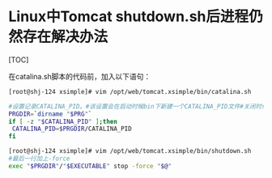 # Linux中Tomcat shutdown.sh后进程仍然存在解决办法

[TOC]

在catalina.sh脚本的代码前，加入以下语句：

```bash
[root@shj-124 xsimple]# vim /opt/web/tomcat.xsimple/bin/catalina.sh

#设置记录CATALINA_PID。#该设置会在启动时候bin下新建一个CATALINA_PID文件#关闭时候从CATALINA_PID文件找到pid，kill。。。同时删除CATALINA_PID文件
PRGDIR=`dirname "$PRG"`
if [ -z "$CATALINA_PID" ];then
 CATALINA_PID=$PRGDIR/CATALINA_PID
fi

```



```bash
[root@shj-124 xsimple]# vim /opt/web/tomcat.xsimple/bin/shutdown.sh 
#最后一行加上-force
exec "$PRGDIR"/"$EXECUTABLE" stop -force "$@"


```


